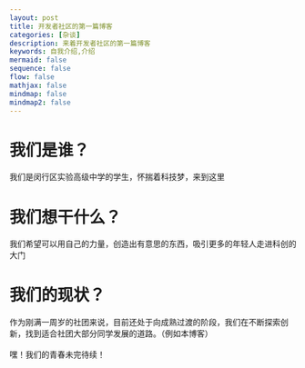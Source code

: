 ```yaml
---
layout: post
title: 开发者社区的第一篇博客
categories: [杂谈]
description: 来着开发者社区的第一篇博客
keywords: 自我介绍,介绍
mermaid: false
sequence: false
flow: false
mathjax: false
mindmap: false
mindmap2: false
---
```


# 我们是谁？

我们是闵行区实验高级中学的学生，怀揣着科技梦，来到这里

# 我们想干什么？

我们希望可以用自己的力量，创造出有意思的东西，吸引更多的年轻人走进科创的大门

# 我们的现状？

作为刚满一周岁的社团来说，目前还处于向成熟过渡的阶段，我们在不断探索创新，找到适合社团大部分同学发展的道路。（例如本博客）
<br />
<br />
嘿！我们的青春未完待续！
